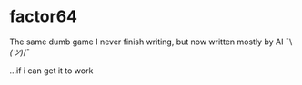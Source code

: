 # factor64
The same dumb game I never finish writing, but now written mostly by AI ¯\\_(ツ)_/¯

...if i can get it to work
